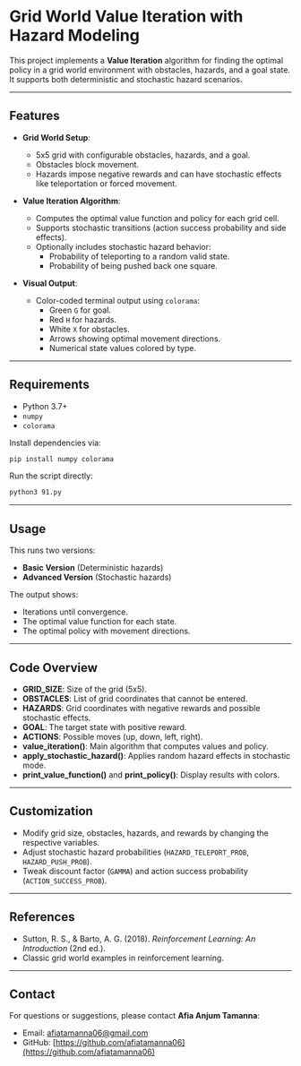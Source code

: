 # Grid World Value Iteration with Hazard Modeling

This project implements a **Value Iteration** algorithm for finding the optimal policy in a grid world environment with obstacles, hazards, and a goal state. It supports both deterministic and stochastic hazard scenarios.

---

## Features

- **Grid World Setup**:
  - 5x5 grid with configurable obstacles, hazards, and a goal.
  - Obstacles block movement.
  - Hazards impose negative rewards and can have stochastic effects like teleportation or forced movement.

- **Value Iteration Algorithm**:
  - Computes the optimal value function and policy for each grid cell.
  - Supports stochastic transitions (action success probability and side effects).
  - Optionally includes stochastic hazard behavior:
    - Probability of teleporting to a random valid state.
    - Probability of being pushed back one square.

- **Visual Output**:
  - Color-coded terminal output using `colorama`:
    - Green `G` for goal.
    - Red `H` for hazards.
    - White `X` for obstacles.
    - Arrows showing optimal movement directions.
    - Numerical state values colored by type.

---

## Requirements

- Python 3.7+
- `numpy`
- `colorama`

Install dependencies via:

```bash
pip install numpy colorama
```
Run the script directly:

```bash
python3 91.py
```
---

## Usage

This runs two versions:

- **Basic Version** (Deterministic hazards)  
- **Advanced Version** (Stochastic hazards)  

The output shows:

- Iterations until convergence.  
- The optimal value function for each state.  
- The optimal policy with movement directions.  

---

## Code Overview

- **GRID_SIZE**: Size of the grid (5x5).  
- **OBSTACLES**: List of grid coordinates that cannot be entered.  
- **HAZARDS**: Grid coordinates with negative rewards and possible stochastic effects.  
- **GOAL**: The target state with positive reward.  
- **ACTIONS**: Possible moves (up, down, left, right).  
- **value_iteration()**: Main algorithm that computes values and policy.  
- **apply_stochastic_hazard()**: Applies random hazard effects in stochastic mode.  
- **print_value_function()** and **print_policy()**: Display results with colors.  

---

## Customization

- Modify grid size, obstacles, hazards, and rewards by changing the respective variables.  
- Adjust stochastic hazard probabilities (`HAZARD_TELEPORT_PROB`, `HAZARD_PUSH_PROB`).  
- Tweak discount factor (`GAMMA`) and action success probability (`ACTION_SUCCESS_PROB`).  

---

## References

- Sutton, R. S., & Barto, A. G. (2018). *Reinforcement Learning: An Introduction* (2nd ed.).  
- Classic grid world examples in reinforcement learning.  

---

## Contact

For questions or suggestions, please contact **Afia Anjum Tamanna**:

- Email: [afiatamanna06@gmail.com](mailto:afiatamanna06@gmail.com)  
- GitHub: [https://github.com/afiatamanna06](https://github.com/afiatamanna06)  
